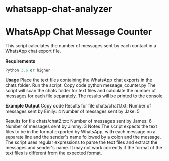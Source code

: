 # whatsapp-chat-analyzer

# WhatsApp Chat Message Counter
This script calculates the number of messages sent by each contact in a WhatsApp chat export file.

**Requirements**
```python
Python 3.6 or higher

```
**Usage**
Place the text files containing the WhatsApp chat exports in the chats folder.
Run the script:
Copy code
python message_counter.py
The script will scan the chats folder for text files and calculate the number of messages for each file separately. The results will be printed to the console.

**Example Output**
Copy code
Results for file chats/chat1.txt:
Number of messages sent by Emily: 4
Number of messages sent by Jake: 5

Results for file chats/chat2.txt:
Number of messages sent by James: 6
Number of messages sent by Jimmy: 3
Notes
The script expects the text files to be in the format exported by WhatsApp, with each message on a separate line and the sender's name followed by a colon and the message.
The script uses regular expressions to parse the text files and extract the messages and sender's name. It may not work correctly if the format of the text files is different from the expected format.
